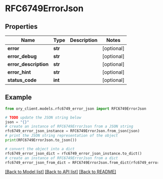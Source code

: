 # RFC6749ErrorJson


## Properties

Name | Type | Description | Notes
------------ | ------------- | ------------- | -------------
**error** | **str** |  | [optional] 
**error_debug** | **str** |  | [optional] 
**error_description** | **str** |  | [optional] 
**error_hint** | **str** |  | [optional] 
**status_code** | **int** |  | [optional] 

## Example

```python
from ory_client.models.rfc6749_error_json import RFC6749ErrorJson

# TODO update the JSON string below
json = "{}"
# create an instance of RFC6749ErrorJson from a JSON string
rfc6749_error_json_instance = RFC6749ErrorJson.from_json(json)
# print the JSON string representation of the object
print(RFC6749ErrorJson.to_json())

# convert the object into a dict
rfc6749_error_json_dict = rfc6749_error_json_instance.to_dict()
# create an instance of RFC6749ErrorJson from a dict
rfc6749_error_json_from_dict = RFC6749ErrorJson.from_dict(rfc6749_error_json_dict)
```
[[Back to Model list]](../README.md#documentation-for-models) [[Back to API list]](../README.md#documentation-for-api-endpoints) [[Back to README]](../README.md)


